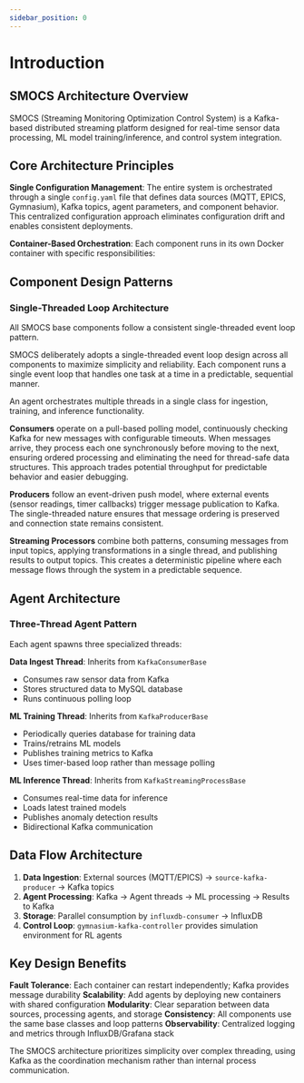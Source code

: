 ```yaml
---
sidebar_position: 0
---
```

# Introduction

## SMOCS Architecture Overview

SMOCS (Streaming Monitoring Optimization Control System) is a Kafka-based distributed streaming platform designed for real-time sensor data processing, ML model training/inference, and control system integration.

## Core Architecture Principles

**Single Configuration Management**: The entire system is orchestrated through a single `config.yaml` file that defines data sources (MQTT, EPICS, Gymnasium), Kafka topics, agent parameters, and component behavior. This centralized configuration approach eliminates configuration drift and enables consistent deployments.

**Container-Based Orchestration**: Each component runs in its own Docker container with specific responsibilities:

## Component Design Patterns

### Single-Threaded Loop Architecture

All SMOCS base components follow a consistent single-threaded event loop pattern. 

SMOCS deliberately adopts a single-threaded event loop design across all components to maximize simplicity and reliability. Each component runs a single event loop that handles one task at a time in a predictable, sequential manner.

An agent orchestrates multiple threads in a single class for ingestion, training, and inference functionality.

**Consumers** operate on a pull-based polling model, continuously checking Kafka for new messages with configurable timeouts. When messages arrive, they process each one synchronously before moving to the next, ensuring ordered processing and eliminating the need for thread-safe data structures. This approach trades potential throughput for predictable behavior and easier debugging.


**Producers** follow an event-driven push model, where external events (sensor readings, timer callbacks) trigger message publication to Kafka. The single-threaded nature ensures that message ordering is preserved and connection state remains consistent.


**Streaming Processors** combine both patterns, consuming messages from input topics, applying transformations in a single thread, and publishing results to output topics. This creates a deterministic pipeline where each message flows through the system in a predictable sequence.

## Agent Architecture

### Three-Thread Agent Pattern
Each agent spawns three specialized threads:

**Data Ingest Thread**: Inherits from `KafkaConsumerBase`
- Consumes raw sensor data from Kafka
- Stores structured data to MySQL database
- Runs continuous polling loop

**ML Training Thread**: Inherits from `KafkaProducerBase` 
- Periodically queries database for training data
- Trains/retrains ML models
- Publishes training metrics to Kafka
- Uses timer-based loop rather than message polling

**ML Inference Thread**: Inherits from `KafkaStreamingProcessBase`
- Consumes real-time data for inference
- Loads latest trained models
- Publishes anomaly detection results
- Bidirectional Kafka communication

## Data Flow Architecture

1. **Data Ingestion**: External sources (MQTT/EPICS) → `source-kafka-producer` → Kafka topics
2. **Agent Processing**: Kafka → Agent threads → ML processing → Results to Kafka
3. **Storage**: Parallel consumption by `influxdb-consumer` → InfluxDB
4. **Control Loop**: `gymnasium-kafka-controller` provides simulation environment for RL agents

## Key Design Benefits

**Fault Tolerance**: Each container can restart independently; Kafka provides message durability
**Scalability**: Add agents by deploying new containers with shared configuration
**Modularity**: Clear separation between data sources, processing agents, and storage
**Consistency**: All components use the same base classes and loop patterns
**Observability**: Centralized logging and metrics through InfluxDB/Grafana stack

The SMOCS architecture prioritizes simplicity over complex threading, using Kafka as the coordination mechanism rather than internal process communication.
